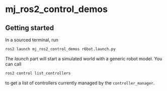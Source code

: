 # mj_ros2_control_demos

## Getting started
In a sourced terminal, run
```bash
ros2 launch mj_ros2_control_demos r6bot.launch.py
```
The *launch* part will start a simulated world with a generic robot model.
You can call
```bash
ros2 control list_controllers
```
to get a list of controllers currently managed by the `controller_manager`.